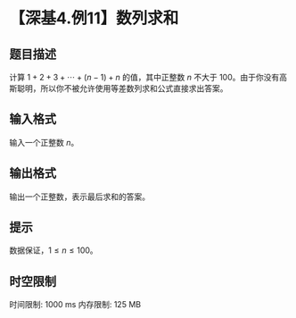 # 【深基4.例11】数列求和

## 题目描述

计算 $1+2+3+\cdots+(n-1)+n$ 的值，其中正整数 $n$ 不大于 100。由于你没有高斯聪明，所以你不被允许使用等差数列求和公式直接求出答案。

## 输入格式

输入一个正整数 $n$。

## 输出格式

输出一个正整数，表示最后求和的答案。

## 提示

数据保证，$1 \leq n \leq 100$。

## 时空限制

时间限制: 1000 ms
内存限制: 125 MB
